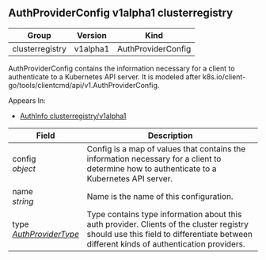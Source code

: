 ## AuthProviderConfig v1alpha1 clusterregistry

Group        | Version     | Kind
------------ | ---------- | -----------
clusterregistry | v1alpha1 | AuthProviderConfig



AuthProviderConfig contains the information necessary for a client to authenticate to a Kubernetes API server. It is modeled after k8s.io/client-go/tools/clientcmd/api/v1.AuthProviderConfig.

<aside class="notice">
Appears In:

<ul> 
<li><a href="#authinfo-v1alpha1-clusterregistry">AuthInfo clusterregistry/v1alpha1</a></li>
</ul></aside>

Field        | Description
------------ | -----------
config <br /> *object*    | Config is a map of values that contains the information necessary for a client to determine how to authenticate to a Kubernetes API server.
name <br /> *string*    | Name is the name of this configuration.
type <br /> *[AuthProviderType](#authprovidertype-v1alpha1-clusterregistry)*    | Type contains type information about this auth provider. Clients of the cluster registry should use this field to differentiate between different kinds of authentication providers.

